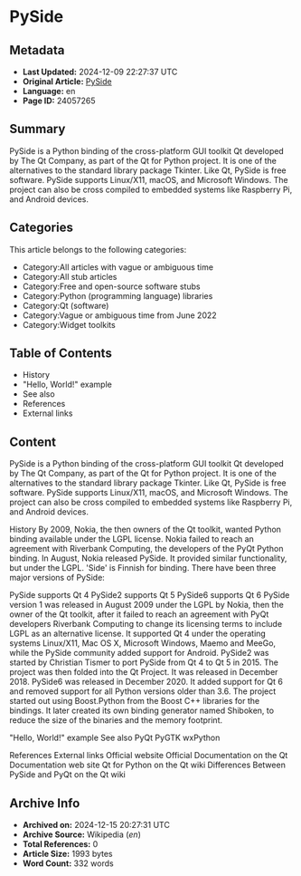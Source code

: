 # PySide

## Metadata
- **Last Updated:** 2024-12-09 22:27:37 UTC
- **Original Article:** [PySide](https://en.wikipedia.org/wiki/PySide)
- **Language:** en
- **Page ID:** 24057265

## Summary
PySide is a Python binding of the cross-platform GUI toolkit Qt developed by The Qt Company, as part of the Qt for Python project. It is one of the alternatives to the standard library package Tkinter. Like Qt, PySide is free software. PySide supports Linux/X11, macOS, and Microsoft Windows. The project can also be cross compiled to embedded systems like Raspberry Pi, and Android devices.

## Categories
This article belongs to the following categories:

- Category:All articles with vague or ambiguous time
- Category:All stub articles
- Category:Free and open-source software stubs
- Category:Python (programming language) libraries
- Category:Qt (software)
- Category:Vague or ambiguous time from June 2022
- Category:Widget toolkits

## Table of Contents

- History
- "Hello, World!" example
- See also
- References
- External links

## Content

PySide is a Python binding of the cross-platform GUI toolkit Qt developed by The Qt Company, as part of the Qt for Python project. It is one of the alternatives to the standard library package Tkinter. Like Qt, PySide is free software. PySide supports Linux/X11, macOS, and Microsoft Windows. The project can also be cross compiled to embedded systems like Raspberry Pi, and Android devices.

History
By 2009, Nokia, the then owners of the Qt toolkit, wanted Python binding available under the LGPL license. Nokia failed to reach an agreement with Riverbank Computing, the developers of the PyQt Python binding. In August, Nokia released PySide. It provided similar functionality, but under the LGPL.  'Side' is Finnish for binding.
There have been three major versions of PySide:

PySide supports Qt 4
PySide2 supports Qt 5
PySide6 supports Qt 6
PySide version 1 was released in August 2009 under the LGPL by Nokia, then the owner of the Qt toolkit, after it failed to reach an agreement with PyQt developers Riverbank Computing to change its licensing terms to include LGPL as an alternative license. It supported Qt 4 under the operating systems Linux/X11, Mac OS X, Microsoft Windows, Maemo and MeeGo, while the PySide community added support for Android.
PySide2 was started by Christian Tismer to port PySide from Qt 4 to Qt 5 in 2015. The project was then folded into the Qt Project. It was released in December 2018.
PySide6 was released in December 2020. It added support for Qt 6 and removed support for all Python versions older than 3.6.
The project started out using Boost.Python from the Boost C++ libraries for the bindings. It later created its own binding generator named Shiboken, to reduce the size of the binaries and the memory footprint.

"Hello, World!" example
See also
PyQt
PyGTK
wxPython

References
External links
Official website
Official Documentation on the Qt Documentation web site
Qt for Python on the Qt wiki
Differences Between PySide and PyQt on the Qt wiki

## Archive Info
- **Archived on:** 2024-12-15 20:27:31 UTC
- **Archive Source:** Wikipedia (_en_)
- **Total References:** 0
- **Article Size:** 1993 bytes
- **Word Count:** 332 words
